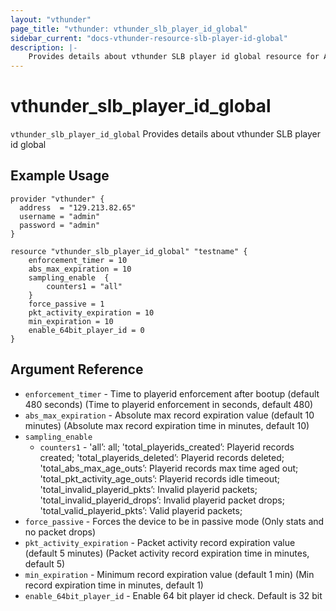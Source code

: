 ```yaml
---
layout: "vthunder"
page_title: "vthunder: vthunder_slb_player_id_global"
sidebar_current: "docs-vthunder-resource-slb-player-id-global"
description: |-
    Provides details about vthunder SLB player id global resource for A10
---
```


# vthunder\_slb\_player\_id\_global

`vthunder_slb_player_id_global` Provides details about vthunder SLB player id global
## Example Usage


```hcl
provider "vthunder" {
  address  = "129.213.82.65"
  username = "admin"
  password = "admin"
}

resource "vthunder_slb_player_id_global" "testname" {
	enforcement_timer = 10
	abs_max_expiration = 10
	sampling_enable  {
	    counters1 = "all"
	}
	force_passive = 1
	pkt_activity_expiration = 10
	min_expiration = 10
	enable_64bit_player_id = 0 
}
```

## Argument Reference

* `enforcement_timer` - Time to playerid enforcement after bootup (default 480 seconds) (Time to playerid enforcement in seconds, default 480)
* `abs_max_expiration` - Absolute max record expiration value (default 10 minutes) (Absolute max record expiration time in minutes, default 10)
* `sampling_enable`
    * `counters1` - 'all’: all; 'total_playerids_created’: Playerid records created; 'total_playerids_deleted’: Playerid records deleted; 'total_abs_max_age_outs’: Playerid records max time aged out; 'total_pkt_activity_age_outs’: Playerid records idle timeout; 'total_invalid_playerid_pkts’: Invalid playerid packets; 'total_invalid_playerid_drops’: Invalid playerid packet drops; 'total_valid_playerid_pkts’: Valid playerid packets;
* `force_passive` - Forces the device to be in passive mode (Only stats and no packet drops)
* `pkt_activity_expiration` - Packet activity record expiration value (default 5 minutes) (Packet activity record expiration time in minutes, default 5)
* `min_expiration` - Minimum record expiration value (default 1 min) (Min record expiration time in minutes, default 1)
* `enable_64bit_player_id` - Enable 64 bit player id check. Default is 32 bit

